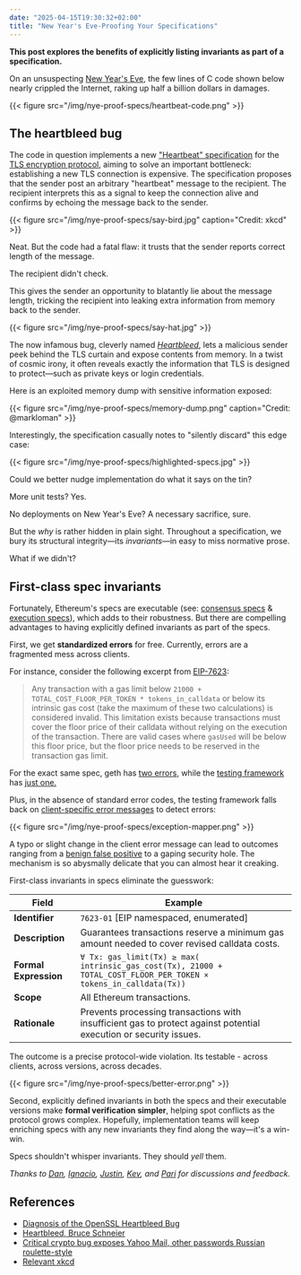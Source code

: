 ```yaml
---
date: "2025-04-15T19:30:32+02:00"
title: "New Year's Eve-Proofing Your Specifications"
---
```


**This post explores the benefits of explicitly listing invariants as part of a specification.**

On an unsuspecting [New Year's Eve](https://github.com/openssl/openssl/commit/4817504d069b4c5082161b02a22116ad75f822b1), the few lines of C code shown below nearly crippled the Internet, raking up half a billion dollars in damages.

{{< figure src="/img/nye-proof-specs/heartbeat-code.png" >}}

## The heartbleed bug

The code in question implements a new ["Heartbeat" specification](https://www.rfc-editor.org/rfc/rfc6520) for the [TLS encryption protocol](https://en.wikipedia.org/wiki/Transport_Layer_Security), aiming to solve an important bottleneck: establishing a new TLS connection is expensive. The specification proposes that the sender post an arbitrary "heartbeat" message to the recipient. The recipient interprets this as a signal to keep the connection alive and confirms by echoing the message back to the sender.

{{< figure src="/img/nye-proof-specs/say-bird.jpg" caption="Credit: xkcd" >}}

Neat. But the code had a fatal flaw: it trusts that the sender reports correct length of the message.

The recipient didn't check.

This gives the sender an opportunity to blatantly lie about the message length, tricking the recipient into leaking extra information from memory back to the sender.

{{< figure src="/img/nye-proof-specs/say-hat.jpg" >}}

The now infamous bug, cleverly named [_Heartbleed_](https://www.heartbleed.com/), lets a malicious sender peek behind the TLS curtain and expose contents from memory. In a twist of cosmic irony, it often reveals exactly the information that TLS is designed to protect—such as private keys or login credentials.

Here is an exploited memory dump with sensitive information exposed:

{{< figure src="/img/nye-proof-specs/memory-dump.png" caption="Credit: @markloman" >}}

Interestingly, the specification casually notes to "silently discard" this edge case:

{{< figure src="/img/nye-proof-specs/highlighted-specs.jpg" >}}

Could we better nudge implementation do what it says on the tin?

More unit tests? Yes.

No deployments on New Year's Eve? A necessary sacrifice, sure.

But the _why_ is rather hidden in plain sight. Throughout a specification, we bury its structural integrity—its _invariants_—in easy to miss normative prose.

What if we didn't?

## First-class spec invariants

Fortunately, Ethereum's specs are executable (see: [consensus specs](https://github.com/ethereum/consensus-specs) & [execution specs](https://github.com/ethereum/execution-specs)), which adds to their robustness. But there are compelling advantages to having explicitly defined invariants as part of the specs.

First, we get **standardized errors** for free. Currently, errors are a fragmented mess across clients.

For instance, consider the following excerpt from [EIP-7623](https://eips.ethereum.org/EIPS/eip-7623):

> Any transaction with a gas limit below `21000 + TOTAL_COST_FLOOR_PER_TOKEN * tokens_in_calldata` or below its intrinsic
> gas cost (take the maximum of these two calculations) is considered invalid. This limitation exists because transactions
> must cover the floor price of their calldata without relying on the execution of the transaction.
> There are valid cases where `gasUsed` will be below this floor price, but the floor price needs to be reserved in
> the transaction gas limit.

For the exact same spec, geth has [two errors](https://github.com/ethereum/go-ethereum/blob/13b157a461c88678cd4e15ca005e7b45d823431b/core/error.go#L77-L83), while the [testing framework](https://github.com/ethereum/execution-spec-tests) has [just one.](https://github.com/ethereum/execution-spec-tests/issues/1412)

Plus, in the absence of standard error codes, the testing framework falls back on [client-specific error messages](https://github.com/ethereum/execution-spec-tests/blob/main/src/ethereum_clis/clis/geth.py) to detect errors:

{{< figure src="/img/nye-proof-specs/exception-mapper.png" >}}

A typo or slight change in the client error message can lead to outcomes ranging from a [benign false positive](https://github.com/ethereum/execution-spec-tests/issues/1412) to a gaping security hole.
The mechanism is so abysmally delicate that you can almost hear it creaking.

First-class invariants in specs eliminate the guesswork:

| Field                 | Example                                                                                                           |
| --------------------- | ----------------------------------------------------------------------------------------------------------------- |
| **Identifier**        | `7623-01` [EIP namespaced, enumerated]                                                                            |
| **Description**       | Guarantees transactions reserve a minimum gas amount needed to cover revised calldata costs.                      |
| **Formal Expression** | `∀ Tx: gas_limit(Tx) ≥ max( intrinsic_gas_cost(Tx), 21000 + TOTAL_COST_FLOOR_PER_TOKEN × tokens_in_calldata(Tx))` |
| **Scope**             | All Ethereum transactions.                                                                                        |
| **Rationale**         | Prevents processing transactions with insufficient gas to protect against potential execution or security issues. |

The outcome is a precise protocol-wide violation. Its testable - across clients, across versions, across decades.

{{< figure src="/img/nye-proof-specs/better-error.png" >}}

Second, explicitly defined invariants in both the specs and their executable versions make **formal verification simpler**, helping spot conflicts as the protocol grows complex.
Hopefully, implementation teams will keep enriching specs with any new invariants they find along the way—it's a win-win.

Specs shouldn't whisper invariants. They should _yell_ them.

_Thanks to [Dan](https://github.com/danceratopz), [Ignacio](https://github.com/jsign), [Justin](https://github.com/jtraglia), [Kev](https://github.com/kevaundray), and [Pari](https://github.com/parithosh) for discussions and feedback._

## References

- [Diagnosis of the OpenSSL Heartbleed Bug](https://web.archive.org/web/20141015215508/http://blog.existentialize.com/diagnosis-of-the-openssl-heartbleed-bug.html)
- [Heartbleed, Bruce Schneier](https://www.schneier.com/blog/archives/2014/04/heartbleed.html)
- [Critical crypto bug exposes Yahoo Mail, other passwords Russian roulette-style](https://arstechnica.com/information-technology/2014/04/critical-crypto-bug-exposes-yahoo-mail-passwords-russian-roulette-style/)
- [Relevant xkcd](https://xkcd.com/1354/)
